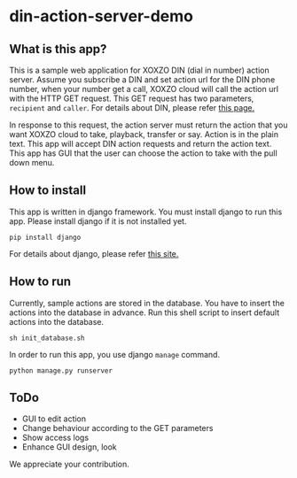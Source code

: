# din-action-server-demo

## What is this app?

This is a sample web application for XOXZO DIN (dial in number) action server.
Assume you subscribe a DIN and set action url for the DIN phone number, when your number
get a call, XOXZO cloud will call the action url with the HTTP GET request.
This GET request has two parameters, `recipient` and `caller`. 
For details about DIN, please refer [this page.](http://docs.xoxzo.com/en/din.html)

In response to this request, the action server must return the action that you want XOXZO cloud to take,
playback, transfer or say. Action is in the plain text.
This app will accept DIN action requests and return the action text.
This app has GUI that the user can choose the action to take with the pull down menu.

## How to install

This app is written in django framework. You must install django to run this app.
Please install django if it is not installed yet.

    pip install django

For details about django, please refer [this site.](https://www.djangoproject.com)

## How to run

Currently, sample actions are stored in the database.
You have to insert the actions into the database in advance.
Run this shell script to insert default actions into the database.

    sh init_database.sh
    
In order to run this app, you use django `manage` command.
    
    python manage.py runserver

## ToDo

+ GUI to edit action
+ Change behaviour according to the GET parameters
+ Show access logs
+ Enhance GUI design, look

We appreciate your contribution.